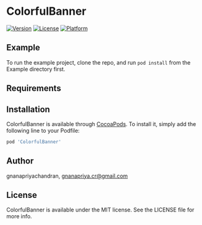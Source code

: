# ColorfulBanner


[![Version](https://img.shields.io/cocoapods/v/ColorfulBanner.svg?style=flat)](https://cocoapods.org/pods/ColorfulBanner)
[![License](https://img.shields.io/cocoapods/l/ColorfulBanner.svg?style=flat)](https://cocoapods.org/pods/ColorfulBanner)
[![Platform](https://img.shields.io/cocoapods/p/ColorfulBanner.svg?style=flat)](https://cocoapods.org/pods/ColorfulBanner)

## Example

To run the example project, clone the repo, and run `pod install` from the Example directory first.

## Requirements

## Installation

ColorfulBanner is available through [CocoaPods](https://cocoapods.org). To install
it, simply add the following line to your Podfile:

```ruby
pod 'ColorfulBanner'
```

## Author

gnanapriyachandran, gnanapriya.cr@gmail.com

## License

ColorfulBanner is available under the MIT license. See the LICENSE file for more info.
